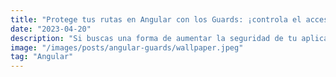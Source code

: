 ```yaml
---
title: "Protege tus rutas en Angular con los Guards: ¡controla el acceso y la salida de rutas de manera eficiente!"
date: "2023-04-20"
description: "Si buscas una forma de aumentar la seguridad de tu aplicación Angular, los Guards son una herramienta clave para controlar el acceso a tus rutas. En este blog, te explicamos cómo funcionan los Guards y cómo puedes utilizarlos para verificar quién tiene acceso a qué rutas. Además, te mostraremos cómo redirigir a usuarios no autorizados a otras partes de tu aplicación. ¡Aprende todo lo que necesitas saber sobre los Guards en Angular aquí!"
image: "/images/posts/angular-guards/wallpaper.jpeg"
tag: "Angular"
---
```


